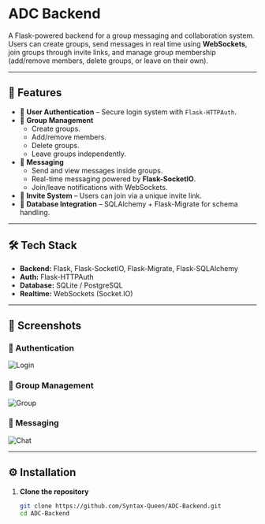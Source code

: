 # ADC Backend

A Flask-powered backend for a group messaging and collaboration system.  
Users can create groups, send messages in real time using **WebSockets**, join groups through invite links, and manage group membership (add/remove members, delete groups, or leave on their own).

---

## 🚀 Features

- 🔑 **User Authentication** – Secure login system with `Flask-HTTPAuth`.
- 👥 **Group Management**
  - Create groups.
  - Add/remove members.
  - Delete groups.
  - Leave groups independently.
- 💬 **Messaging**
  - Send and view messages inside groups.
  - Real-time messaging powered by **Flask-SocketIO**.
  - Join/leave notifications with WebSockets.
- 🔗 **Invite System** – Users can join via a unique invite link.
- 📜 **Database Integration** – SQLAlchemy + Flask-Migrate for schema handling.

---

## 🛠 Tech Stack

- **Backend:** Flask, Flask-SocketIO, Flask-Migrate, Flask-SQLAlchemy
- **Auth:** Flask-HTTPAuth
- **Database:** SQLite / PostgreSQL
- **Realtime:** WebSockets (Socket.IO)

---

## 📸 Screenshots

### 🔑 Authentication
![Login](screenshots/login.png)

### 👥 Group Management
![Group](screenshots/group.png)

### 💬 Messaging
![Chat](screenshots/chat.png)

---

## ⚙️ Installation

1. **Clone the repository**
   ```bash
   git clone https://github.com/Syntax-Queen/ADC-Backend.git
   cd ADC-Backend
